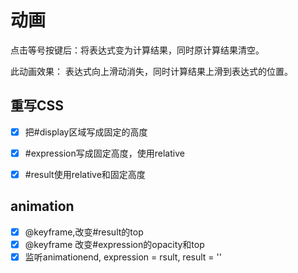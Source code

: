 # 动画
点击等号按键后：将表达式变为计算结果，同时原计算结果清空。

此动画效果：
表达式向上滑动消失，同时计算结果上滑到表达式的位置。
## 重写CSS
- [x] 把#display区域写成固定的高度
 - [x] #expression写成固定高度，使用relative
 - [x] #result使用relative和固定高度


## animation
- [x] @keyframe,改变#result的top
- [x] @keyframe 改变#expression的opacity和top
- [x] 监听animationend, expression = rsult, result = ''

